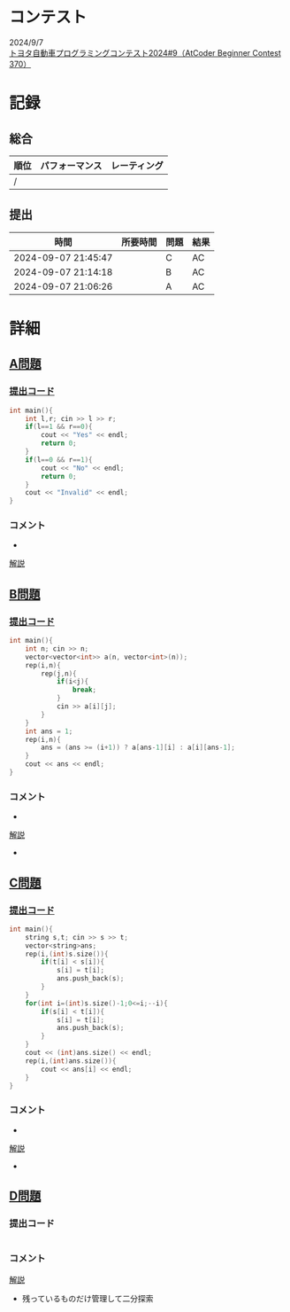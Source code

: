# コンテスト
2024/9/7<br>
[トヨタ自動車プログラミングコンテスト2024#9（AtCoder Beginner Contest 370）](https://atcoder.jp/contests/abc370)

# 記録
## 総合
|  順位  |  パフォーマンス  | レーティング |
| ---- | ---- | ---- |
|   /   |  |  |

## 提出
|  時間  |  所要時間  |  問題  | 結果 |
| ---- | ---- | ---- | ---- |
| 2024-09-07 21:45:47 |  | C | AC |
| 2024-09-07 21:14:18 |  | B | AC |
| 2024-09-07 21:06:26 |  | A | AC |


# 詳細
## [A問題](https://atcoder.jp/contests/abc370/tasks/abc370_a)
### [提出コード](https://atcoder.jp/contests/abc370/submissions/57512889)
```c++
int main(){
    int l,r; cin >> l >> r;
    if(l==1 && r==0){
        cout << "Yes" << endl;
        return 0;
    }
    if(l==0 && r==1){
        cout << "No" << endl;
        return 0;
    }
    cout << "Invalid" << endl;
}
```

### コメント

* 

[解説](https://atcoder.jp/contests/abc370/editorial/10892)


## [B問題](https://atcoder.jp/contests/abc370/tasks/abc370_b)
### [提出コード](https://atcoder.jp/contests/abc370/submissions/57521719)
```c++
int main(){
    int n; cin >> n;
    vector<vector<int>> a(n, vector<int>(n));
    rep(i,n){
        rep(j,n){
            if(i<j){
                break;
            }
            cin >> a[i][j];
        }
    }
    int ans = 1;
    rep(i,n){
        ans = (ans >= (i+1)) ? a[ans-1][i] : a[i][ans-1];
    }
    cout << ans << endl;
}
```

### コメント

* 

[解説](https://atcoder.jp/contests/abc370/editorial/10893)

* 


## [C問題](https://atcoder.jp/contests/abc370/tasks/abc370_c)
### [提出コード](https://atcoder.jp/contests/abc370/submissions/57538081)

```c++
int main(){
    string s,t; cin >> s >> t;
    vector<string>ans;
    rep(i,(int)s.size()){
        if(t[i] < s[i]){
            s[i] = t[i];
            ans.push_back(s);
        }
    }
    for(int i=(int)s.size()-1;0<=i;--i){
        if(s[i] < t[i]){
            s[i] = t[i];
            ans.push_back(s);
        }
    }
    cout << (int)ans.size() << endl;
    rep(i,(int)ans.size()){
        cout << ans[i] << endl;
    }
}
```

### コメント
* 

[解説](https://atcoder.jp/contests/abc370/editorial/10894)

* 


## [D問題](https://atcoder.jp/contests/abc370/tasks/abc370_d)
### 提出コード

```c++

```

### コメント

[解説](https://atcoder.jp/contests/abc370/editorial/10857)

* 残っているものだけ管理して二分探索
